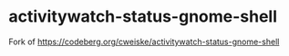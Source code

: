 # activitywatch-status-gnome-shell
Fork of https://codeberg.org/cweiske/activitywatch-status-gnome-shell
